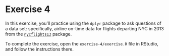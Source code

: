 # Exercise 4
In this exercise, you'll practice using the `dplyr` package to ask questions of a data set: specifically, airline on-time data for flights departing NYC in 2013 from the [`nycflights13`](https://cran.r-project.org/web/packages/nycflights13/index.html) package.

To complete the exercise, open the `exercise-4/exercise.R` file in RStudio, and follow the instructions there.
